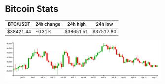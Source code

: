 # Bitcoin Stats

BTC/USDT|24h change|24h high|24h low|
|---|---|---|---|
|$38421.44|-0.31%|$38651.51|$37517.80|

<img src="./chart.svg">
